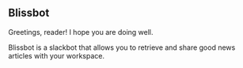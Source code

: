 ## Blissbot

Greetings, reader! I hope you are doing well.

Blissbot is a slackbot that allows you to retrieve and share good news articles with your workspace.


